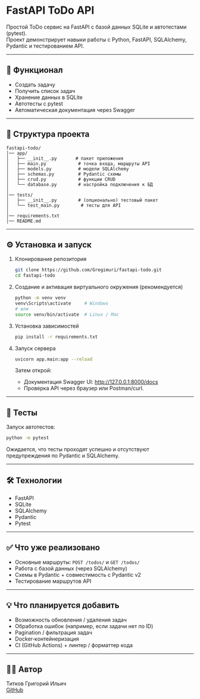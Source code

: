 # FastAPI ToDo API

Простой ToDo сервис на FastAPI с базой данных SQLite и автотестами (pytest).  
Проект демонстрирует навыки работы с Python, FastAPI, SQLAlchemy, Pydantic и тестированием API.

---

## 🚀 Функционал

- Создать задачу  
- Получить список задач  
- Хранение данных в SQLite  
- Автотесты с pytest  
- Автоматическая документация через Swagger

---

## 📁 Структура проекта

```
fastapi-todo/
│── app/
│   ├── __init__.py       # пакет приложения
│   ├── main.py            # точка входа, маршруты API
│   ├── models.py          # модели SQLAlchemy
│   ├── schemas.py         # Pydantic схемы
│   ├── crud.py            # функции CRUD
│   └── database.py        # настройка подключения к БД
│
│── tests/
│   ├── __init__.py        # (опционально) тестовый пакет
│   └── test_main.py        # тесты для API
│
│── requirements.txt
│── README.md
```

---

## ⚙ Установка и запуск

1. Клонирование репозитория  
   ```bash
   git clone https://github.com/Gregimuri/fastapi-todo.git
   cd fastapi-todo
   ```

2. Создание и активация виртуального окружения (рекомендуется)  
   ```bash
   python -m venv venv
   venv\Scripts\activate     # Windows
   # или
   source venv/bin/activate  # Linux / Mac
   ```

3. Установка зависимостей  
   ```bash
   pip install -r requirements.txt
   ```

4. Запуск сервера  
   ```bash
   uvicorn app.main:app --reload
   ```

   Затем открой:
   - Документация Swagger UI: http://127.0.0.1:8000/docs  
   - Проверка API через браузер или Postman/curl.

---

## 🧪 Тесты

Запуск автотестов:
```bash
python -m pytest
```

Ожидается, что тесты проходят успешно и отсутствуют предупреждения по Pydantic и SQLAlchemy.

---

## 🛠 Технологии

- FastAPI  
- SQLite  
- SQLAlchemy  
- Pydantic  
- Pytest

---

## ✅ Что уже реализовано

- Основные маршруты: `POST /todos/` и `GET /todos/`  
- Работа с базой данных (через SQLAlchemy)  
- Схемы в Pydantic + совместимость с Pydantic v2  
- Тестирование маршрутов API

---

## 💡 Что планируется добавить

- Возможность обновления / удаления задач  
- Обработка ошибок (например, если задачи нет по ID)  
- Pagination / фильтрация задач  
- Docker‑контейнеризация  
- CI (GitHub Actions) + линтер / форматтер кода

---

## 👨‍💻 Автор

Титков Григорий Ильич  
[GitHub](https://github.com/Gregimuri)  
